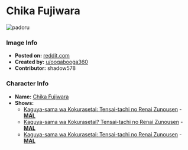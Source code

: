 # Chika Fujiwara

![padoru](https://raw.githubusercontent.com/shadow578/Padoru-Padoru/master/Padoru/kaguya-sama-chika.png "Chika Fujiwara")

### Image Info
* **Posted on:**     [reddit.com](https://www.reddit.com/r/Animemes/comments/dqjyhq/padoru_chika/)
* **Created by:**    [u/oogabooga360](https://github.com/shadow578/Padoru-Padoru/blob/master/table-of-contents/creators/uoogabooga360.md)
* **Contributor:**   shadow578

### Character Info
* **Name:**   [Chika Fujiwara](https://myanimelist.net/character/140810)
* **Shows:**
  * [Kaguya-sama wa Kokurasetai: Tensai-tachi no Renai Zunousen](https://github.com/shadow578/Padoru-Padoru/blob/master/table-of-contents/shows/KaguyasamawaKokurasetaiTensaitachinoRenaiZunousen.md) - [__MAL__](https://myanimelist.net/anime/37999/Kaguya-sama_wa_Kokurasetai__Tensai-tachi_no_Renai_Zunousen)
  * [Kaguya-sama wa Kokurasetai? Tensai-tachi no Renai Zunousen](https://github.com/shadow578/Padoru-Padoru/blob/master/table-of-contents/shows/KaguyasamawaKokurasetaiTensaitachinoRenaiZunousen.md) - [__MAL__](https://myanimelist.net/anime/40591/Kaguya-sama_wa_Kokurasetai_Tensai-tachi_no_Renai_Zunousen)
  * [Kaguya-sama wa Kokurasetai: Tensai-tachi no Renai Zunousen](https://github.com/shadow578/Padoru-Padoru/blob/master/table-of-contents/shows/KaguyasamawaKokurasetaiTensaitachinoRenaiZunousen.md) - [__MAL__](https://myanimelist.net/manga/90125/Kaguya-sama_wa_Kokurasetai__Tensai-tachi_no_Renai_Zunousen)


